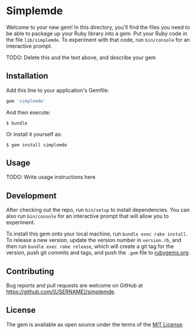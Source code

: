 # Simplemde

Welcome to your new gem! In this directory, you'll find the files you need to be able to package up your Ruby library into a gem. Put your Ruby code in the file `lib/simplemde`. To experiment with that code, run `bin/console` for an interactive prompt.

TODO: Delete this and the text above, and describe your gem

## Installation

Add this line to your application's Gemfile:

```ruby
gem 'simplemde'
```

And then execute:

    $ bundle

Or install it yourself as:

    $ gem install simplemde

## Usage

TODO: Write usage instructions here

## Development

After checking out the repo, run `bin/setup` to install dependencies. You can also run `bin/console` for an interactive prompt that will allow you to experiment.

To install this gem onto your local machine, run `bundle exec rake install`. To release a new version, update the version number in `version.rb`, and then run `bundle exec rake release`, which will create a git tag for the version, push git commits and tags, and push the `.gem` file to [rubygems.org](https://rubygems.org).

## Contributing

Bug reports and pull requests are welcome on GitHub at https://github.com/[USERNAME]/simplemde.


## License

The gem is available as open source under the terms of the [MIT License](http://opensource.org/licenses/MIT).


